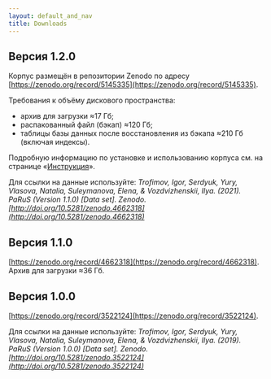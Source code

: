 ```yaml
---
layout: default_and_nav
title: Downloads
---
```

## Версия 1.2.0
Корпус размещён в репозитории Zenodo по адресу [https://zenodo.org/record/5145335](https://zenodo.org/record/5145335).

Требования к объёму дискового пространства:
- архив для загрузки ≈17 Гб;
- распакованный файл (бэкап) ≈120 Гб;
- таблицы базы данных после восстановления из бэкапа ≈210 Гб (включая индексы).

Подробную информацию по установке и использованию корпуса см. на странице «[Инструкция](./guide.html)».

Для ссылки на данные используйте: *Trofimov, Igor, Serdyuk, Yury, Vlasova, Natalia, Suleymanova, Elena, & Vozdvizhenskii, Ilya. (2021). PaRuS (Version 1.1.0) \[Data set\]. Zenodo. [http://doi.org/10.5281/zenodo.4662318](http://doi.org/10.5281/zenodo.4662318)*

## Версия 1.1.0
[https://zenodo.org/record/4662318](https://zenodo.org/record/4662318). Архив для загрузки ≈36 Гб.

## Версия 1.0.0

[https://zenodo.org/record/3522124](https://zenodo.org/record/3522124).

Для ссылки на данные используйте: *Trofimov, Igor, Serdyuk, Yury, Vlasova, Natalia, Suleymanova, Elena, & Vozdvizhenskii, Ilya. (2019). PaRuS (Version 1.0.0) \[Data set\]. Zenodo. [http://doi.org/10.5281/zenodo.3522124](http://doi.org/10.5281/zenodo.3522124)*
